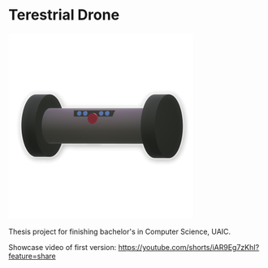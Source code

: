 # Terestrial Drone

![alt text](https://github.com/Iustin2800/r6drone/blob/main/Source/drone_icon.png?raw=true)

Thesis project for finishing bachelor's in Computer Science, UAIC.

Showcase video of first version: https://youtube.com/shorts/iAR9Eg7zKhI?feature=share
